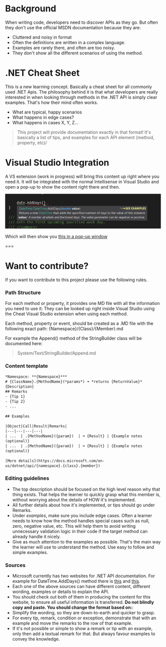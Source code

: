 # Background
When writing code, developers need to discover APIs as they go. But often they don't use the official MSDN documentation because they are:
- Cluttered and noisy in format
- Often the definitions are written in a complex language.
- Examples are rarely there, and often are too noisy.
- They don't show all the different scenarios of using the method.

# .NET Cheat Sheet
This is a new learning concept. Basically a cheat sheet for all commonly used .NET Apis.
The philosophy behind it is that what developers are really interested in when looking through methods in the .NET API is simply clear examples. That's how their mind often works.

- What are typical, happy scenarios
- What happens in edge cases?
- What happens in cases X, Y, Z...

> This project will provide documentation exactly in that format! It's basically a list of tips, and examples for each API element (method, property, etc)/

# Visual Studio Integration
A VS extension (work in progress) will bring this content up right where you need it. It will be integrated with the normal Intellisense in Visual Studio and open a pop-up to show the content right there and then.

![](Examples.png)

Which will then show you [this in a pop-up window](System/DateTime/AddDays.md)

===
# Want to contribute?
If you want to contribute to this project please use the following rules.

### Path Structure
For each method or property, it provides one MD file with all the information you need to use it:
They can be looked up right inside Visual Studio using the Cheat Visual Studio extension when using each method.

Each method, property or event, should be created as a .MD file with the following exact path:
{Namespace}/{Class}/{Member}.md

For example the Append() method of the StringBuilder class will be documented here:
> System/Text/StringBuilder/Append.md

### Content template
```
*Namespace: **{Namespace}***
# {ClassName}.{MethodName}(*params*) ➜ *returns {ReturnValue}*
{Description}
## Remarks
- {Tip 1}
- {Tip 2}
- ...

## Examples

|Object|Call|Result|Remarks|
|---|---|---|---|
| ...  | .{MethodName}({param})  | ➜ {Result} | {Example notes (optional)}
| ...  | .{MethodName}({param})  | ➜ {Result} | {Example notes (optional)}

[More details](https://docs.microsoft.com/en-us/dotnet/api/{namespace}.{class}.{member})
```

### Editing guidelines
- The top description should be focused on the high level reason why that thing exists. That helps the learner to quickly grasp what this member is, without worrying about the details of HOW it's implemented.
- All further details about how it's implemented, or tips should go under Remarks.
- Under *examples*, make sure you include edge cases. Often a learner needs to know how the method handles special cases such as null, zero, negative value, etc. This will help them to avoid writing unnecessary validation logic in their code if the target method can already handle it nicely.
- Give as much attention to the examples as possible. That's the main way the learner will use to understand the method. Use easy to follow and simple examples.

### Sources
- Microsoft currently has two websites for .NET API documentation. For example for DateTime.AddDays() method there is [this](https://docs.microsoft.com/en-us/dotnet/api/system.datetime.adddays?view=netframework-4.7.1) and [this](https://msdn.microsoft.com/en-us/library/ee424859.aspx).
- Each one of the above sources can have different content, different wording, examples or details to explain the API.
- You should check out both of them in producing the content for this website, to ensure all useful information is transferred.
**Do not blindly copy and paste. You should change the format based on:**:
- Simplify the wording, so they are down-to-earth and quicker to grasp.
- For every tip, remark, condition or exception, demonstrate that with an example and move the remarks to the row of that example.
- If it's not possible or simple to show a remark or tip with an example, only then add a textual remark for that. But always favour examples to convey the knowledge.
